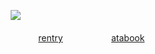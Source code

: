 ㅤ![](https://file.garden/Z3q0Rqna_FBI9OSr/sfothfirering.png)

‎ ‎ ‎  ㅤ‎ ‎‎ ‎ ‎   ‎  ㅤ[rentry](https://rentry.co/telamonsbonuses)ㅤㅤㅤㅤㅤㅤ[atabook](https://blamejohn.atabook.org/)
